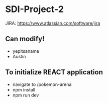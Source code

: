 # SDI-Project-2

JIRA: https://www.atlassian.com/software/jira

## Can modify!

- yepitsaname
- Austin

## To initialize REACT application

- navigate to /pokemon-arena
- npm install
- npm run dev
